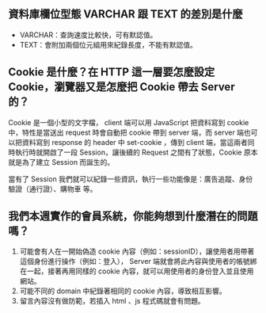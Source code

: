 ## 資料庫欄位型態 VARCHAR 跟 TEXT 的差別是什麼

* VARCHAR：查詢速度比較快，可有默認值。
* TEXT：會附加兩個位元組用來紀錄長度，不能有默認值。

## Cookie 是什麼？在 HTTP 這一層要怎麼設定 Cookie，瀏覽器又是怎麼把 Cookie 帶去 Server 的？

Cookie 是一個小型的文字檔， client 端可以用 JavaScript 把資料寫到 cookie 中，特性是當送出 request 時會自動把 cookie 帶到 server 端，而 server 端也可以把資料寫到 response 的 header 中 set-cookie ，傳到 client 端，當這兩者同時執行時就開啟了一段 Session，讓後續的 Request 之間有了狀態，Cookie 原本就是為了建立 Session 而誕生的。

當有了 Session 我們就可以紀錄一些資訊，執行一些功能像是：廣告追蹤、身份驗證（通行證）、購物車 等。



## 我們本週實作的會員系統，你能夠想到什麼潛在的問題嗎？

1. 可能會有人在一開始偽造 cookie 內容（例如：sessionID），讓使用者用帶著這個身份進行操作（例如：登入）， Server 端就會將此內容與使用者的帳號綁在一起，接著再用同樣的 cookie 內容，就可以用使用者的身份登入並且使用網站。
2. 可能不同的 domain 中紀錄著相同的 cookie 內容，導致相互影響。
3. 留言內容沒有做防範，若插入 html 、js 程式碼就會有問題。


